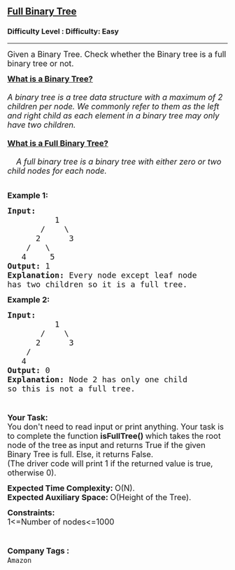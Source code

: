 <h2><a href="https://www.geeksforgeeks.org/problems/full-binary-tree/1?page=4&company=Amazon,Microsoft,Google&difficulty=Easy&status=unsolved&sortBy=submissions">Full Binary Tree</a></h2><h3>Difficulty Level : Difficulty: Easy</h3><hr><div class="problems_problem_content__Xm_eO"><p><span style="font-size: 18px;">Given a Binary Tree. Check whether the Binary tree is a full binary tree or not.</span></p>
<p><span style="font-size: 18px;"><a title="Binary Tree" href="https://www.geeksforgeeks.org/what-is-binary-tree/" target="_blank" rel="noopener"><strong>What is a Binary Tree?</strong></a><br><br><em>A binary tree is a tree data structure with a maximum of 2 children per node. We commonly refer to them as the left and right child as each element in a binary tree may only have two children.</em><br><br><a title="Full Binary Tree" href="https://www.geeksforgeeks.org/full-binary-tree/" target="_blank" rel="noopener"><strong>What is a Full Binary Tree?</strong></a><br><br><em>&nbsp;&nbsp;&nbsp; A full binary tree is a binary tree with either zero or two child nodes for each node. </em><br><br></span></p>
<p><span style="font-size: 18px;"><strong>Example 1:</strong></span></p>
<pre><span style="font-size: 18px;"><strong>Input:
</strong></span><strong><span style="font-size: 18px;">&nbsp; &nbsp; &nbsp; &nbsp; &nbsp; </span></strong><span style="font-size: 18px;">1
&nbsp; &nbsp; &nbsp; &nbsp;/&nbsp;  &nbsp;\
&nbsp; &nbsp; &nbsp;&nbsp;2&nbsp; &nbsp; &nbsp;&nbsp;3
&nbsp; &nbsp; /&nbsp;&nbsp;&nbsp;\
&nbsp; &nbsp;4&nbsp;   &nbsp;5<strong>
Output: </strong>1<strong>
Explanation: </strong>Every node except leaf node
has two children so it is a full tree.</span>
</pre>
<p><span style="font-size: 18px;"><strong>Example 2:</strong></span></p>
<pre><span style="font-size: 18px;"><strong>Input:
</strong></span><strong><span style="font-size: 18px;">&nbsp; &nbsp; &nbsp; &nbsp; &nbsp; </span></strong><span style="font-size: 18px;">1
&nbsp; &nbsp; &nbsp; &nbsp;/&nbsp;  &nbsp;\
&nbsp; &nbsp; &nbsp;&nbsp;2&nbsp; &nbsp; &nbsp;&nbsp;3
&nbsp; &nbsp; /&nbsp;&nbsp;&nbsp;
&nbsp; &nbsp;4&nbsp;   &nbsp;<strong>
Output: </strong>0<strong>
Explanation: </strong>Node 2 has only one child
so this is&nbsp;not a full tree.</span></pre>
<p>&nbsp;</p>
<p><strong><span style="font-size: 18px;">Your Task:</span></strong><br><span style="font-size: 18px;">You don't need to read input or print anything. Your task is to complete the function</span><span style="font-size: 18px;"> <strong>isFullTree() </strong>which&nbsp;takes the&nbsp;root node of the tree<strong>&nbsp;</strong>as input and returns True if the given Binary Tree is full. Else, it returns False. <br>(The driver code will print 1 if the returned value is true, otherwise 0).</span></p>
<p><span style="font-size: 18px;"><strong>Expected Time Complexity:&nbsp;</strong>O(N).<br><strong>Expected Auxiliary Space:&nbsp;</strong>O(Height of the Tree).</span></p>
<p><span style="font-size: 18px;"><strong>Constraints:</strong><br>1&lt;=Number of nodes&lt;=1000</span></p>
<p><strong>&nbsp;</strong></p></div><p><span style=font-size:18px><strong>Company Tags : </strong><br><code>Amazon</code>&nbsp;